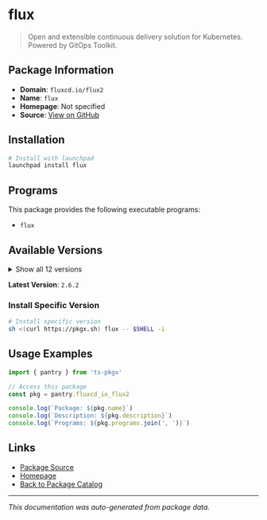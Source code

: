 # flux

> Open and extensible continuous delivery solution for Kubernetes. Powered by GitOps Toolkit.

## Package Information

- **Domain**: `fluxcd.io/flux2`
- **Name**: `flux`
- **Homepage**: Not specified
- **Source**: [View on GitHub](https://github.com/pkgxdev/pantry/tree/main/projects/fluxcd.io/flux2/package.yml)

## Installation

```bash
# Install with launchpad
launchpad install flux
```

## Programs

This package provides the following executable programs:

- `flux`

## Available Versions

<details>
<summary>Show all 12 versions</summary>

- `2.6.2`, `2.6.1`, `2.6.0`, `2.5.1`, `2.5.0`
- `2.4.0`, `2.3.0`, `2.2.3`, `2.2.2`, `2.2.1`
- `2.2.0`, `2.1.2`

</details>

**Latest Version**: `2.6.2`

### Install Specific Version

```bash
# Install specific version
sh <(curl https://pkgx.sh) flux -- $SHELL -i
```

## Usage Examples

```typescript
import { pantry } from 'ts-pkgx'

// Access this package
const pkg = pantry.fluxcd_io_flux2

console.log(`Package: ${pkg.name}`)
console.log(`Description: ${pkg.description}`)
console.log(`Programs: ${pkg.programs.join(', ')}`)
```

## Links

- [Package Source](https://github.com/pkgxdev/pantry/tree/main/projects/fluxcd.io/flux2/package.yml)
- [Homepage](#)
- [Back to Package Catalog](../package-catalog.md)

---

*This documentation was auto-generated from package data.*
